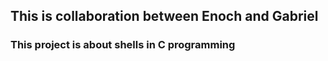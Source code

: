 ## This is collaboration between Enoch and Gabriel
### This project is about shells in C programming